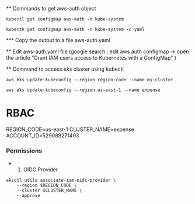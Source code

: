 ** Commands to get aws-auth object 

```
kubectl get configmap aws-auth -n kube-system
```
```
kubectk get configmap aws-auth -n kube-system -o yaml
```
*** Copy the output  to a file aws-auth.yaml

** Edit aws-auth.yaml file (google search : edit aws auth configmap -> open the article  "Grant IAM users access to Kubernetes with a ConfigMap" )


** Command to access eks cluster using kubectl

```
aws eks update-kubeconfig --region region-code --name my-cluster

aws eks update-kubeconfig --region us-east-1 --name expense
```


# RBAC

REGION_CODE=us-east-1
CLUSTER_NAME=expense
ACCOUNT_ID=529088271493

### Permissions

* 1. OIDC Provider

```
eksctl utils associate-iam-oidc-provider \
    --region $REGION_CODE \
    --cluster $CLUSTER_NAME \
    --approve
```  